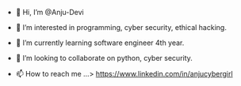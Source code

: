 - 👋 Hi, I’m @Anju-Devi
- 👀 I’m interested in programming, cyber security, ethical hacking.
- 🌱 I’m currently learning software engineer 4th year.
- 💞️ I’m looking to collaborate on python, cyber security.

- 📫 How to reach me ...> https://www.linkedin.com/in/anjucybergirl

<!---
Anju-Devi/Anju-Devi is a ✨ special ✨ repository because its `README.md` (this file) appears on your GitHub profile.
You can click the Preview link to take a look at your changes.
--->
